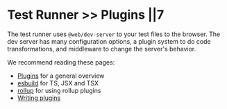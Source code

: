 # Test Runner >> Plugins ||7

The test runner uses `@web/dev-server` to your test files to the browser. The dev server has many configuration options, a plugin system to do code transformations, and middleware to change the server's behavior.

We recommend reading these pages:

- [Plugins](../dev-server/plugins/overview.md) for a general overview
- [esbuild](../dev-server/plugins/esbuild.md) for TS, JSX and TSX
- [rollup](../dev-server/plugins/rollup.md) for using rollup plugins
- [Writing plugins](../dev-server/writing-plugins/overview.md)
